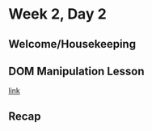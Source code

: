 # Week 2, Day 2


## Welcome/Housekeeping





## DOM Manipulation Lesson

[link](../domManipulation.md)



## Recap